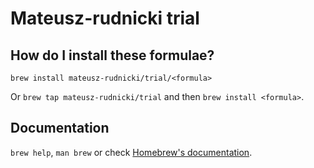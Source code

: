# Mateusz-rudnicki trial

## How do I install these formulae?
`brew install mateusz-rudnicki/trial/<formula>`

Or `brew tap mateusz-rudnicki/trial` and then `brew install <formula>`.

## Documentation
`brew help`, `man brew` or check [Homebrew's documentation](https://docs.brew.sh).
